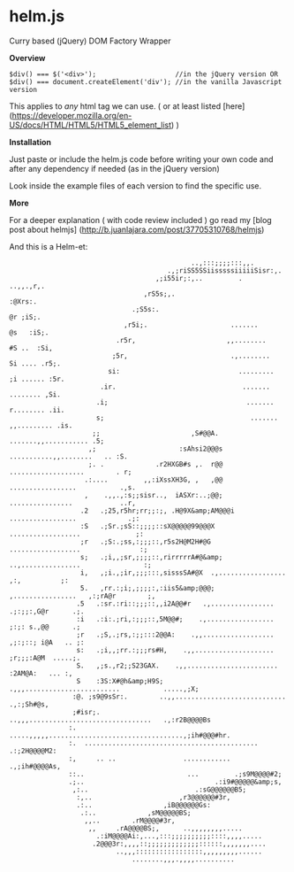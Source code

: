 helm.js
=======

Curry based (jQuery) DOM Factory Wrapper

**Overview**

`$div() === $('<div>');                    //in the jQuery version OR`
`$div() === document.createElement('div'); //in the vanilla Javascript version`

This applies to *any* html tag we can use. ( or at least listed [here] (https://developer.mozilla.org/en-US/docs/HTML/HTML5/HTML5_element_list) )

**Installation**

Just paste or include the helm.js code before writing your own code and after any dependency if needed (as in the jQuery version)

Look inside the example files of each version to find the specific use.

**More**

For a deeper explanation ( with code review included ) go read my [blog post about helmjs] (http://b.juanlajara.com/post/37705310768/helmjs)

And this is a Helm-et:
                                                                                                            
                                                                                                            
                                                                                                            
                                                  ..,:::;;;;:::,,.                                          
                                            .,;riSS5SSiisssssiiiiiSisr:,.                                   
                                         ,;i55ir;:,..         .    ..,,.,r,.                                
                                      ,rS5s;,.                          :@Xrs:.                             
                                   .;S5s:.                               @r ;iS;.                           
                                 ,r5i;.                     .......      @s   :iS;.                         
                               .r5r,                       ,,........    #S ..  :Si,                        
                              ;5r,                          .,........   Si .... .r5;.                      
                             si:                              .........  ;i ...... :5r.                     
                           .ir.                                .......     ........ ,Si.                    
                          .i;                                   .......    r........ .ii.                   
                          s;                                     .......  ,,......... .is.                  
                         ;;                       ,S#@@A.         .......,,........... .5;                  
                        ,;                     :sAhsi2@@@s   ...........,,........   .. :S.                 
                        ;. .             .r2HXGB#s ,.  r@@  ...................        . r;                 
                       .:....         ,,:iXssXH3G, ,   ,@@  .................           .,s.                
                       ,    .,,.,:s;;sisr..,  iASXr:..;@@;  ................            ..r,                
                      .2   .;25,r5hr;rr;;:;, .H@9X&amp;AM@@@i  .................             .;:                
                      :S   .;Sr.;sS::;;;;::sX@@@@@99@@@X  ..................              ;:                
                      ;r   .;S:.;ss,:;;;::,r5s2H@M2H#@G  ..................               :;                
                      s;   .;i,,;sr,;;;;::,rirrrrrA#@&amp;  ..,...............                :;                
                      i,   ,;i.,;ir,;;;:::,sisssSA#@X  .,.................   ,:,          ;:                
                      5.   ,rr.:;i;,;;;;:,:iis5&amp;@@@;   ,................   ,:;rA@r        ;,                
                     .5   .:sr.:ri::;;;::,,i2A@@#r   .,................  .;:;;:,G@r      .;.                
                     :i   .:i:.;ri,:;;;::,5M@@#;    .,.................  ;:;: s.,@@      .;                 
                     ;r   .;S,.;rs,:;;:::2@@A:    .,,.................. ,;:;::; i@A   .. ;:                 
                     s:   .;i,,;rr.:;;;rs#H,    .,,....................  ;r;;;:A@M  .....;.                 
                     S.   ,;s.,r2;;S23GAX.    .,,.......................  :2AM@A:   ... :,                  
                     S    :3S:X#@h&amp;H9S;     .,,,........................           .....,;X;                
                    :@. ;s9@9sSr:.        ..,,............................        .,:;Sh#@s,                
                    ;#isr;.            ..,,,...............................   .,:r2B@@@@Bs                  
                   :.          .....,,,,,..................................,;ih#@@@#hr.                     
                   :.  ............................................   .:;2H@@@@M2:                          
                   :,     .. ..                 ............     .,;ih#@@@@As,                              
                   ::..                          ...         .;s9M@@@@#2;                                   
                   .;..                                 .:i9#@@@@@&amp;s,                                       
                    ,:..                           .:sG@@@@@@B5;                                            
                     :,..                      ,r3@@@@@@#3r,                                                
                     .:..                  ,iB@@@@@@Gs:                                                     
                      .:..             ,sM@@@@@BS;                                                          
                       ,,..        .rM@@@@#3r,                                                              
                        ,,     .rA@@@@BS;,      ..,,,,,,,,.....                                             
                          .:iM@@@@Ai:,...,:::;;;;;;;;;;::::,,,,.....                                        
                         .2@@@3r:,,,,::;;;;;;;;;;;;;::::::,,,,,,,....                                       
                               ..,,,:::::::::::::::::,,,,,,,,,......                                        
                                   ........,,,.,,,,..........       


                                                                                                            
                                                                                                            
                                                                                                            
                                                                                                            
                                                                                                            
